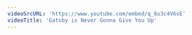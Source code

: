 ```yaml
---
videoSrcURL: 'https://www.youtube.com/embed/q_8u3c4V6sE'
videoTitle: 'Gatsby is Never Gonna Give You Up'
---
```

